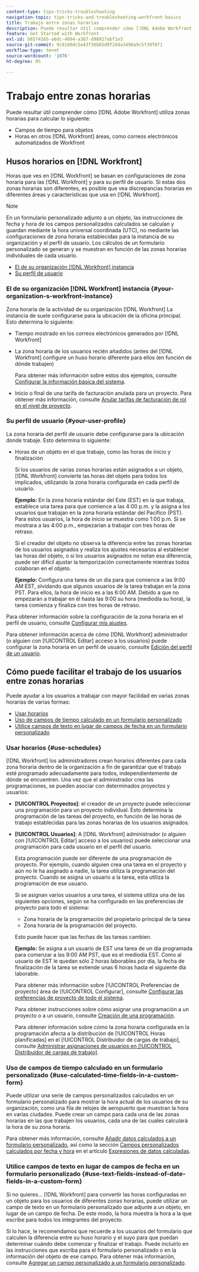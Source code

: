 ```yaml
---
content-type: tips-tricks-troubleshooting
navigation-topic: tips-tricks-and-troubleshooting-workfront-basics
title: Trabajo entre zonas horarias
description: Puede resultar útil comprender cómo [!DNL Adobe Workfront] utiliza zonas horarias para calcular campos de hora para objetos y horas en otras áreas, como correos electrónicos.
feature: Get Started with Workfront
exl-id: b6574165-a6dc-4694-a367-d98927abf1e3
source-git-commit: 9c0160dc5e43f36b65d9f2d4a3498a9c5f39f6f1
workflow-type: tm+mt
source-wordcount: '1076'
ht-degree: 0%

---
```


# Trabajo entre zonas horarias

Puede resultar útil comprender cómo [!DNL Adobe Workfront] utiliza zonas horarias para calcular lo siguiente:

* Campos de tiempo para objetos
* Horas en otros [!DNL Workfront] áreas, como correos electrónicos automatizados de Workfront

## Husos horarios en [!DNL Workfront]

Horas que ves en [!DNL Workfront] se basan en configuraciones de zona horaria para las [!DNL Workfront] y para su perfil de usuario. Si estas dos zonas horarias son diferentes, es posible que vea discrepancias horarias en diferentes áreas y características que usa en [!DNL Workfront].

>[!NOTE]
>
>En un formulario personalizado adjunto a un objeto, las instrucciones de fecha y hora de los campos personalizados calculados se calculan y guardan mediante la hora universal coordinada (UTC), no mediante las configuraciones de zona horaria establecidas para la instancia de su organización y el perfil de usuario. Los cálculos de un formulario personalizado se generan y se muestran en función de las zonas horarias individuales de cada usuario.

* [El de su organización [!DNL Workfront] instancia](#your-organization-s-workfront-instance)
* [Su perfil de usuario](#your-user-profile)

### El de su organización [!DNL Workfront] instancia {#your-organization-s-workfront-instance}

Zona horaria de la actividad de su organización [!DNL Workfront] La instancia de suele configurarse para la ubicación de la oficina principal. Esto determina lo siguiente:

* Tiempo mostrado en los correos electrónicos generados por [!DNL Workfront]
* La zona horaria de los usuarios recién añadidos (antes del [!DNL Workfront] configure un huso horario diferente para ellos (en función de dónde trabajen)

   Para obtener más información sobre estos dos ejemplos, consulte [Configurar la información básica del sistema](../../administration-and-setup/get-started-wf-administration/configure-basic-info.md).

* Inicio o final de una tarifa de facturación anulada para un proyecto. Para obtener más información, consulte [Anular tarifas de facturación de rol en el nivel de proyecto](../../manage-work/projects/project-finances/override-job-role-billing-rates-at-the-project-level.md).

### Su perfil de usuario {#your-user-profile}

La zona horaria del perfil de usuario debe configurarse para la ubicación donde trabaje. Esto determina lo siguiente:

<!--
* The time shown in your outgoing [!DNL Workfront] email messages
[NOTE FROM LISA: Saeid that dates/times shown in emails are more complicated than how it is described in the article so we decided to comment out this line.]
-->
* Horas de un objeto en el que trabaje, como las horas de inicio y finalización

   Si los usuarios de varias zonas horarias están asignados a un objeto, [!DNL Workfront] convierte las horas del objeto para todos los implicados, utilizando la zona horaria configurada en cada perfil de usuario.

   **Ejemplo:** En la zona horaria estándar del Este (EST) en la que trabaja, establece una tarea para que comience a las 4:00 p.m. y la asigna a los usuarios que trabajan en la zona horaria estándar del Pacífico (PST). Para estos usuarios, la hora de inicio se muestra como 1:00 p.m. Si se mostrara a las 4:00 p.m., empezarían a trabajar con tres horas de retraso.

   Si el creador del objeto no observa la diferencia entre las zonas horarias de los usuarios asignados y realiza los ajustes necesarios al establecer las horas del objeto, o si los usuarios asignados no notan esa diferencia, puede ser difícil ajustar la temporización correctamente mientras todos colaboran en el objeto.

   **Ejemplo:** Configura una tarea de un día para que comience a las 9:00 AM EST, olvidando que algunos usuarios de la tarea trabajan en la zona PST. Para ellos, la hora de inicio es a las 6:00 AM. Debido a que no empezarán a trabajar en él hasta las 9:00 su hora (mediodía su hora), la tarea comienza y finaliza con tres horas de retraso.

Para obtener información sobre la configuración de la zona horaria en el perfil de usuario, consulte [Configurar mis ajustes](../../workfront-basics/manage-your-account-and-profile/configuring-your-user-profile/configure-my-settings.md).

Para obtener información acerca de cómo [!DNL Workfront] administrador (o alguien con [!UICONTROL Editar] acceso a los usuarios) puede configurar la zona horaria en un perfil de usuario, consulte [Edición del perfil de un usuario](../../administration-and-setup/add-users/create-and-manage-users/edit-a-users-profile.md).

## Cómo puede facilitar el trabajo de los usuarios entre zonas horarias

Puede ayudar a los usuarios a trabajar con mayor facilidad en varias zonas horarias de varias formas:

* [Usar horarios](#use-schedules)
* [Uso de campos de tiempo calculado en un formulario personalizado](#use-calculated-time-fields-in-a-custom-form)
* [Utilice campos de texto en lugar de campos de fecha en un formulario personalizado](#use-text-fields-instead-of-date-fields-in-a-custom-form)

### Usar horarios {#use-schedules}

[!DNL Workfront] los administradores crean horarios diferentes para cada zona horaria dentro de la organización a fin de garantizar que el trabajo esté programado adecuadamente para todos, independientemente de dónde se encuentren. Una vez que el administrador crea las programaciones, se pueden asociar con determinados proyectos y usuarios:

* **[!UICONTROL Proyectos]**: el creador de un proyecto puede seleccionar una programación para un proyecto individual. Esto determina la programación de las tareas del proyecto, en función de las horas de trabajo establecidas para las zonas horarias de los usuarios asignados.
* **[!UICONTROL Usuarios]**: A [!DNL Workfront] administrador (o alguien con [!UICONTROL Editar] acceso a los usuarios) puede seleccionar una programación para cada usuario en el perfil del usuario.

   Esta programación puede ser diferente de una programación de proyecto. Por ejemplo, cuando alguien crea una tarea en el proyecto y aún no le ha asignado a nadie, la tarea utiliza la programación del proyecto. Cuando se asigna un usuario a la tarea, esta utiliza la programación de ese usuario.

   Si se asignan varios usuarios a una tarea, el sistema utiliza una de las siguientes opciones, según se ha configurado en las preferencias de proyecto para todo el sistema:

   * Zona horaria de la programación del propietario principal de la tarea
   * Zona horaria de la programación del proyecto.

   Esto puede hacer que las fechas de las tareas cambien.

   **Ejemplo:** Se asigna a un usuario de EST una tarea de un día programada para comenzar a las 9:00 AM PST, que es el mediodía EST. Como al usuario de EST le quedan sólo 2 horas laborables por día, la fecha de finalización de la tarea se extiende unas 6 horas hasta el siguiente día laborable.

   Para obtener más información sobre [!UICONTROL Preferencias de proyecto] área de [!UICONTROL Configurar], consulte [Configurar las preferencias de proyecto de todo el sistema](../../administration-and-setup/set-up-workfront/configure-system-defaults/set-project-preferences.md).

   Para obtener instrucciones sobre cómo asignar una programación a un proyecto o a un usuario, consulte [Creación de una programación](../../administration-and-setup/set-up-workfront/configure-timesheets-schedules/create-schedules.md).

   Para obtener información sobre cómo la zona horaria configurada en la programación afecta a la distribución de [!UICONTROL Horas planificadas] en el [!UICONTROL Distribuidor de cargas de trabajo], consulte [Administrar asignaciones de usuarios en [!UICONTROL Distribuidor de cargas de trabajo]](../../resource-mgmt/workload-balancer/manage-user-allocations-workload-balancer.md).


### Uso de campos de tiempo calculado en un formulario personalizado {#use-calculated-time-fields-in-a-custom-form}

Puede utilizar una serie de campos personalizados calculados en un formulario personalizado para mostrar la hora actual de los usuarios de su organización, como una fila de relojes de aeropuerto que muestran la hora en varias ciudades. Puede crear un campo para cada una de las zonas horarias en las que trabajen los usuarios, cada una de las cuales calculará la hora de su zona horaria.

Para obtener más información, consulte [Añadir datos calculados a un formulario personalizado](../../administration-and-setup/customize-workfront/create-manage-custom-forms/add-calculated-data-to-custom-form.md), así como la sección [Campos personalizados calculados por fecha y hora](../../reports-and-dashboards/reports/calc-cstm-data-reports/calculated-data-expressions.md#date) en el artículo [Expresiones de datos calculadas](../../reports-and-dashboards/reports/calc-cstm-data-reports/calculated-data-expressions.md).

### Utilice campos de texto en lugar de campos de fecha en un formulario personalizado {#use-text-fields-instead-of-date-fields-in-a-custom-form}

Si no quieres... [!DNL Workfront] para convertir las horas configuradas en un objeto para los usuarios de diferentes zonas horarias, puede utilizar un campo de texto en un formulario personalizado que adjunte a un objeto, en lugar de un campo de fecha. De este modo, la hora muestra la hora a la que escribe para todos los integrantes del proyecto.

Si lo hace, le recomendamos que recuerde a los usuarios del formulario que calculen la diferencia entre su huso horario y el suyo para que puedan determinar cuándo debe comenzar y finalizar el trabajo. Puede incluirlo en las instrucciones que escriba para el formulario personalizado o en la información del objeto de ese campo. Para obtener más información, consulte [Agregar un campo personalizado a un formulario personalizado](../../administration-and-setup/customize-workfront/create-manage-custom-forms/add-a-custom-field-to-a-custom-form.md).

